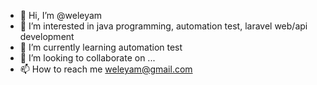 - 👋 Hi, I’m @weleyam
- 👀 I’m interested in java programming, automation test, laravel web/api development 
- 🌱 I’m currently learning automation test
- 💞️ I’m looking to collaborate on ...
- 📫 How to reach me weleyam@gmail.com

<!---
weleyam/weleyam is a ✨ special ✨ repository because its `README.md` (this file) appears on your GitHub profile.
You can click the Preview link to take a look at your changes.
--->
